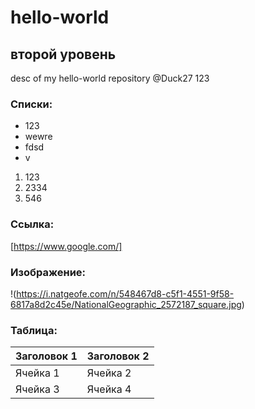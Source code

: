 # hello-world
## второй уровень
desc of my hello-world repository
@Duck27 123

### Списки:
* 123
* wewre
* fdsd
* v

1. 123
2. 2334
3. 546


### Ссылка:
[https://www.google.com/]

### Изображение:
!(https://i.natgeofe.com/n/548467d8-c5f1-4551-9f58-6817a8d2c45e/NationalGeographic_2572187_square.jpg)

### Таблица:
| Заголовок 1 | Заголовок 2 |
| ----------- | ----------- |
| Ячейка 1    | Ячейка 2    |
| Ячейка 3    | Ячейка 4    |

